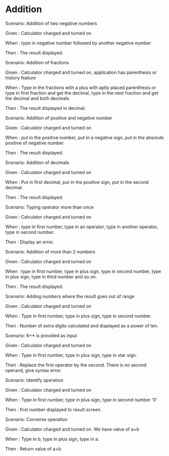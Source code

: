 # Addition

Scenario: Addition of two negative numbers
  
  Given : Calculator charged and turned on

  When : type in negative number followed by another negative number
  
  Then : The result displayed.

Scenario: Addition of fractions
  
  Given  : Calculator charged and turned on, application has
  parenthesis or history feature
  
  When : Type in the fractions with a plus with aptly placed parenthesis
  or type in first fraction and get the decimal, type in the next fraction
  and get the decimal and both decimals
  
  Then : The result displayed in decimal.
  
  Scenario: Addition of positive and negative number
  
  Given  : Calculator charged and turned on
  
  When : put in the positive number, put in a negative sign, put in
  the absolute positive of negative number.
  
  Then : The result displayed.
  
  Scenario: Addition of decimals
  
  Given  : Calculator charged and turned on
  
  When : Put in first decimal, put in the positive sign, put in the second
  decimal.
  
  Then : The result displayed.
  
  Scenario: Typing operator more than once
  
  Given  : Calculator charged and turned on
  
  When : type in first number, type in an operator, type in another
  operator, type in second number.
  
  Then : Display an error.
  
  Scenario:  Addition of more than 2 numbers
  
  Given  : Calculator charged and turned on
  
  When : type in first number, type in plus sign, type in second number,
  type in plus sign, type in third number and so on.
  
  Then : The result displayed.
  
  Scenario: Adding numbers where the result goes out of range
  
  Given  : Calculator charged and turned on
  
  When : Type in first number, type in plus sign, type in second number.
  
  Then : Number of extra digits calculated and displayed as
  a power of ten.
  
   Scenario: 6+* is provided as input
  
  Given  : Calculator charged and turned on
  
  When : Type in first number, type in plus sign, type in star sign.
  
  Then : Replace the first operator by the second. There is no second
  operand, give syntax error.

 Scenario: Identify operation
  
  Given  : Calculator charged and turned on
  
  When : Type in first number, type in plus sign, type in second number '0'
  
  Then : first number displayed to result screen.

 Scenario: Converse operation
  
  Given  : Calculator charged and turned on. We have value of a+b
  
  When : Type in b, type in plus sign, type in a.
  
  Then : Return value of a+b.
